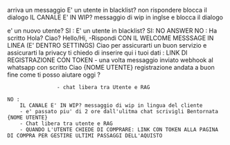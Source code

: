 arriva un messaggio 
E' un utente in blacklist? non rispondere blocca il dialogo
IL CANALE E' IN WIP? messaggio di wip in inglse e blocca il dialogo

 e'  un nuovo utente?
    SI : 
        E' un utente in blacklist?
            SI: NO ANSWER
            NO : Ha scritto Hola? Ciao? Hello/Hi,
                 -Rispondi CON IL WELCOME MESSSAGE IN LINEA (E' DENTRO SETTINGS)
                  Ciao per assicurarti un buon servizio e assicurarti la privacy ti chiedo di inserire qui i tuoi dati : LINK DI REGISTRAZIONE CON TOKEN
                    - una volta messaggio inviato webhook al whatsapp con scritto Ciao {NOME UTENTE} registrazione andata a buon fine come ti posso aiutare oggi ?

                    - chat libera tra Utente e RAG

    NO :  
        IL CANALE E' IN WIP? messaggio di wip in lingua del cliente 
        - e' passato piu' di 2 ore dall'ulitma chat scrivigli Bentornata {NOME UTENTE}
        - Chat libera tra utente e RAG
        - QUANDO L'UTENTE CHIEDE DI COMPRARE: LINK CON TOKEN ALLA PAGINA DI COMPRA PER GESTIRE ULTIMI PASSAGGI DELL'AQUISTO